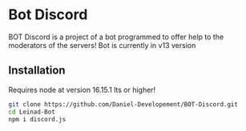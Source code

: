 # Bot Discord
BOT Discord is a project of a bot programmed to offer help to the moderators of the servers!
Bot is currently in v13 version

## Installation

Requires node at version 16.15.1 lts or higher!

``````bash
git clone https://github.com/Daniel-Developement/BOT-Discord.git
cd Leinad-Bot
npm i discord.js
``````
